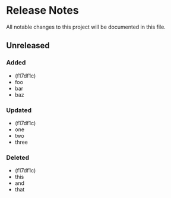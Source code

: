 # Release Notes

All notable changes to this project will be documented in this file.

## Unreleased

### Added
-  (f17df1c)
- foo
- bar
- baz

### Updated
-  (f17df1c)
- one
- two
- three

### Deleted
-  (f17df1c)
- this
- and
- that
